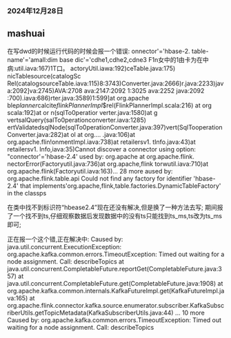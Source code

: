 ### 2024年12月28日
## mashuai

在写dwd的时候运行代码的时候会报一个错误:
onnector'='hbase-2. table-name'='amall:dim base dic'='cdhe1,cdhe2,cdne3 F1n女中的1由卡为在中病:util.iava:167)1T口。 actoryUtil.iawa:192)ceTable.java:175)
nicTablesource(catalogSc Rel(catalogsourceTable.iava:115)8:3743)Converter.java:2666)r.java:2233)java:2092]va:2745)AVA:2708 ava:2147:2092 1:3025 ava:2252 java:2092
:700).iava:686)rter.java:3589)1:599]at org.apache ble$planner$calcite$flinkPlannerImpl$$rel(FlinkPlannerImpl.scala:216)
at org scala:192)at or n(sqlTo0peratior verter.java:1580)at g vertsalQuery(salTo0perationconverter.iava:1285)
ertValidatedsqlNode(sqlTo0perationConverter.java:397)vert(SqlTooperationConverter.java:282)at ol
at org.… .java:106)at org.apache.flin!onmentImpl.iava:738)at retailersv1. tInfo.java:43)at retailersv1.
Info,iava:35)Cannot discover a connector using option: "connector'='hbase-2.4' used by: org.apache at org.apache.flink.
nectorError(Factoryutil.java:736)at org.apache,flink torwutil.iava:710)at org.apache.flink(Factoryutil.iava:163)... 28 more
aused by: org.apache.flink.table.api Could not find any factory for identifier 'hbase-2.4' that implements'org.apache,flink,table.factories.DynamicTableFactory' in the classps

在类中找不到标识符“hbease2.4”现在还没有解决,但是换了一种方法去写;
期间报了一个找不到ts,仔细观察数据后发现数据中的没有ts只能找到ts_ms,ts改为ts_ms即可;

正在报一个这个错,正在解决中:
Caused by: java.util.concurrent.ExecutionException: org.apache.kafka.common.errors.TimeoutException: Timed out waiting for a node assignment. Call: describeTopics
at java.util.concurrent.CompletableFuture.reportGet(CompletableFuture.java:357)
at java.util.concurrent.CompletableFuture.get(CompletableFuture.java:1908)
at org.apache.kafka.common.internals.KafkaFutureImpl.get(KafkaFutureImpl.java:165)
at org.apache.flink.connector.kafka.source.enumerator.subscriber.KafkaSubscriberUtils.getTopicMetadata(KafkaSubscriberUtils.java:44)
... 10 more
Caused by: org.apache.kafka.common.errors.TimeoutException: Timed out waiting for a node assignment. Call: describeTopics
